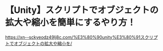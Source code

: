 # 【Unity】スクリプトでオブジェクトの拡大や縮小を簡単にするやり方！
https://xn--sckyeodz49lj8c.com/%E3%80%90unity%E3%80%91スクリプトでオブジェクトの拡大や縮小を/
